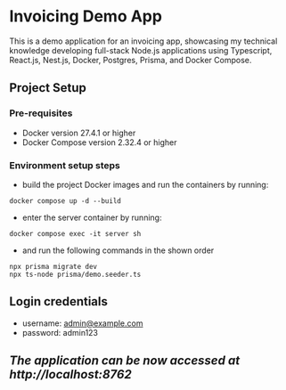 # Invoicing Demo App

This is a demo application for an invoicing app, showcasing my technical knowledge developing full-stack Node.js applications using Typescript, React.js, Nest.js, Docker, Postgres, Prisma, and Docker Compose.

## Project Setup

### Pre-requisites
- Docker version 27.4.1 or higher
- Docker Compose version 2.32.4 or higher

### Environment setup steps

- build the project Docker images and run the containers by running:
```shell
docker compose up -d --build
```

- enter the server container by running:
```shell
docker compose exec -it server sh
```
- and run the following commands in the shown order
```shell
npx prisma migrate dev
npx ts-node prisma/demo.seeder.ts
```

## Login credentials

- username: admin@example.com
- password: admin123


## *The application can be now accessed at http://localhost:8762*
